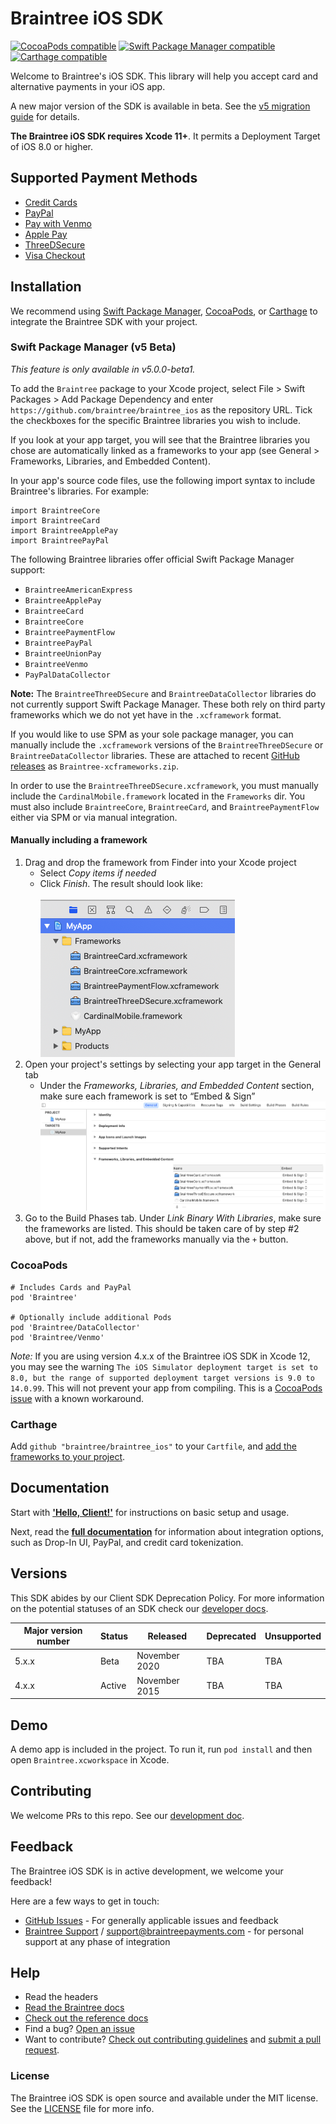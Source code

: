 # Braintree iOS SDK

[![CocoaPods compatible](https://img.shields.io/cocoapods/v/Braintree.svg?style=flat)](https://cocoapods.org/pods/Braintree)
[![Swift Package Manager compatible](https://img.shields.io/badge/SwiftPM-compatible-brightgreen.svg)](https://swift.org/package-manager/)
[![Carthage compatible](https://img.shields.io/badge/Carthage-compatible-4BC51D.svg?style=flat)](https://github.com/Carthage/Carthage)
<!--[![Travis CI build status](https://travis-ci.org/braintree/braintree_ios.svg?branch=master)](https://travis-ci.org/braintree/braintree_ios) -->

Welcome to Braintree's iOS SDK. This library will help you accept card and alternative payments in your iOS app.

A new major version of the SDK is available in beta. See the [v5 migration guide](/V5_MIGRATION.md) for details.

**The Braintree iOS SDK requires Xcode 11+**. It permits a Deployment Target of iOS 8.0 or higher.

## Supported Payment Methods

- [Credit Cards](https://developers.braintreepayments.com/guides/credit-cards/overview)
- [PayPal](https://developers.braintreepayments.com/guides/paypal/overview)
- [Pay with Venmo](https://developers.braintreepayments.com/guides/venmo/overview)
- [Apple Pay](https://developers.braintreepayments.com/guides/apple-pay/overview)
- [ThreeDSecure](https://developers.braintreepayments.com/guides/3d-secure/overview)
- [Visa Checkout](https://developers.braintreepayments.com/guides/visa-checkout/overview)

## Installation

We recommend using [Swift Package Manager](https://swift.org/package-manager/), [CocoaPods](https://github.com/CocoaPods/CocoaPods), or [Carthage](https://github.com/Carthage/Carthage) to integrate the Braintree SDK with your project.

### Swift Package Manager (v5 Beta)
_This feature is only available in v5.0.0-beta1._

To add the `Braintree` package to your Xcode project, select File > Swift Packages > Add Package Dependency and enter `https://github.com/braintree/braintree_ios` as the repository URL. Tick the checkboxes for the specific Braintree libraries you wish to include.

If you look at your app target, you will see that the Braintree libraries you chose are automatically linked as a frameworks to your app (see General > Frameworks, Libraries, and Embedded Content).

In your app's source code files, use the following import syntax to include Braintree's libraries. For example:
```
import BraintreeCore
import BraintreeCard
import BraintreeApplePay
import BraintreePayPal
```

The following Braintree libraries offer official Swift Package Manager support:
* `BraintreeAmericanExpress`
* `BraintreeApplePay`
* `BraintreeCard`
* `BraintreeCore`
* `BraintreePaymentFlow`
* `BraintreePayPal`
* `BraintreeUnionPay`
* `BraintreeVenmo`
* `PayPalDataCollector`

**Note:** The `BraintreeThreeDSecure` and `BraintreeDataCollector` libraries do not currently support Swift Package Manager. These both rely on third party frameworks which we do not yet have in the `.xcframework` format.

If you would like to use SPM as your sole package manager, you can manually include the `.xcframework` versions of the `BraintreeThreeDSecure` or `BraintreeDataCollector` libraries. These are attached to recent [GitHub releases](https://github.com/braintree/braintree_ios/releases) as `Braintree-xcframeworks.zip`.

In order to use the `BraintreeThreeDSecure.xcframework`, you must manually include the `CardinalMobile.framework` located in the `Frameworks` dir. You must also include `BraintreeCore`, `BraintreeCard`, and `BraintreePaymentFlow` either via SPM or via manual integration.

#### Manually including a framework

1. Drag and drop the framework from Finder into your Xcode project
    * Select _Copy items if needed_
    * Click _Finish_. 
        The result should look like:
        <br/><br/>
        ![image](image_assets/include_frameworks_in_proj.png)
1. Open your project's settings by selecting your app target in the General tab
    * Under the _Frameworks, Libraries, and Embedded Content_ section, make sure each framework is set to “Embed & Sign”
    ![image](image_assets/link_libraries.png)
1. Go to the Build Phases tab. Under _Link Binary With Libraries_, make sure the frameworks are listed. This should be taken care of by step #2 above, but if not, add the frameworks manually via the `+` button.

### CocoaPods
```
# Includes Cards and PayPal
pod 'Braintree'

# Optionally include additional Pods
pod 'Braintree/DataCollector'
pod 'Braintree/Venmo'
```

*Note:* If you are using version 4.x.x of the Braintree iOS SDK in Xcode 12, you may see the warning `The iOS Simulator deployment target is set to 8.0, but the range of supported deployment target versions is 9.0 to 14.0.99`. This will not prevent your app from compiling. This is a [CocoaPods issue](https://github.com/CocoaPods/CocoaPods/issues/7314) with a known workaround.

### Carthage
Add `github "braintree/braintree_ios"` to your `Cartfile`, and [add the frameworks to your project](https://github.com/Carthage/Carthage#adding-frameworks-to-an-application).

## Documentation

Start with [**'Hello, Client!'**](https://developers.braintreepayments.com/ios/start/hello-client) for instructions on basic setup and usage.

Next, read the [**full documentation**](https://developers.braintreepayments.com/ios/sdk/client) for information about integration options, such as Drop-In UI, PayPal, and credit card tokenization.

## Versions

This SDK abides by our Client SDK Deprecation Policy. For more information on the potential statuses of an SDK check our [developer docs](http://developers.braintreepayments.com/guides/client-sdk/deprecation-policy).

<!--TODO: Make sure October is still the accurate month for the release of v5 -->
| Major version number | Status | Released | Deprecated | Unsupported |
| -------------------- | ------ | -------- | ---------- | ----------- |
| 5.x.x | Beta | November 2020 | TBA | TBA |
| 4.x.x | Active | November 2015 | TBA | TBA |

## Demo

A demo app is included in the project. To run it, run `pod install` and then open `Braintree.xcworkspace` in Xcode.

## Contributing

We welcome PRs to this repo. See our [development doc](DEVELOPMENT.md).

## Feedback

The Braintree iOS SDK is in active development, we welcome your feedback!

Here are a few ways to get in touch:

* [GitHub Issues](https://github.com/braintree/braintree_ios/issues) - For generally applicable issues and feedback
* [Braintree Support](https://articles.braintreepayments.com/) / support@braintreepayments.com - for personal support at any phase of integration

## Help

* Read the headers
* [Read the Braintree docs](https://developers.braintreepayments.com/ios/sdk/client)
* [Check out the reference docs](https://braintree.github.io/braintree_ios/)
* Find a bug? [Open an issue](https://github.com/braintree/braintree_ios/issues)
* Want to contribute? [Check out contributing guidelines](CONTRIBUTING.md) and [submit a pull request](https://help.github.com/articles/creating-a-pull-request).

### License

The Braintree iOS SDK is open source and available under the MIT license. See the [LICENSE](LICENSE) file for more info.
